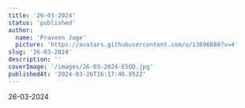 ```yaml
---
title: '26-03-2024'
status: 'published'
author:
  name: 'Praveen Juge'
  picture: 'https://avatars.githubusercontent.com/u/13696888?v=4'
slug: '26-03-2024'
description: ''
coverImage: '/images/26-03-2024-E5OD.jpg'
publishedAt: '2024-03-26T16:17:46.852Z'
---
```


26-03-2024